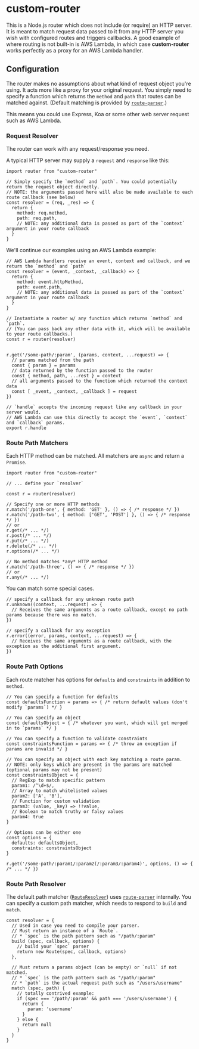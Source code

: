 # custom-router

This is a Node.js router which does not include (or require) an HTTP server. It is meant to match request data passed to it from any HTTP server you wish with configured routes and triggers callbacks. A good example of where routing is not built-in is AWS Lambda, in which case **custom-router** works perfectly as a proxy for an AWS Lambda handler.

## Configuration

The router makes no assumptions about what kind of request object you're using. It acts more like a proxy for your original request. You simply need to specify a function which returns the `method` and `path` that routes can be matched against. (Default matching is provided by [`route-parser`](https://github.com/rcs/route-parser).)

This means you could use Express, Koa or some other web server request such as AWS Lambda.

### Request Resolver

The router can work with any request/response you need.

A typical HTTP server may supply a `request` and `response` like this:

```es6
import router from "custom-router"

// Simply specify the `method` and `path`. You could potentially return the request object directly.
// NOTE: the arguments passed here will also be made available to each route callback (see below)
const resolver = (req, _res) => {
  return {
    method: req.method,
    path: req.path,
    // NOTE: any additional data is passed as part of the `context` argument in your route callback
  }
}
```

We'll continue our examples using an AWS Lambda example:

```es6
// AWS Lambda handlers receive an event, context and callback, and we return the `method` and `path`
const resolver = (event, _context, _callback) => {
  return {
    method: event.httpMethod,
    path: event.path,
    // NOTE: any additional data is passed as part of the `context` argument in your route callback
  }
}

// Instantiate a router w/ any function which returns `method` and `path`.
// (You can pass back any other data with it, which will be available to your route callbacks.)
const r = router(resolver)


r.get('/some-path/:param', (params, context, ...request) => {
  // params matched from the path
  const { param } = params
  // data returned by the function passed to the router
  const { method, path, ...rest } = context
  // all arguments passed to the function which returned the context data
  const [ _event, _context, _callback ] = request
})

// `handle` accepts the incoming request like any callback in your server would.
// AWS Lambda can use this directly to accept the `event`, `context` and `callback` params.
export r.handle
```

### Route Path Matchers

Each HTTP method can be matched. All matchers are `async` and return a `Promise`.

```es6
import router from "custom-router"

// ... define your `resolver`

const r = router(resolver)

// Specify one or more HTTP methods
r.match('/path-one', { method: 'GET' }, () => { /* response */ })
r.match('/path-two', { method: ['GET', 'POST'] }, () => { /* response */ })
// or
r.get(/* ... */)
r.post(/* ... */)
r.put(/* ... */)
r.delete(/* ... */)
r.options(/* ... */)

// No method matches *any* HTTP method
r.match('/path-three', () => { /* response */ })
// or
r.any(/* ... */)
```

You can match some special cases.

```es6
// specify a callback for any unknown route path
r.unknown((context, ...request) => {
  // Receives the same arguments as a route callback, except no path params because there was no match.
})

// specify a callback for any exception
r.error((error, params, context, ...request) => {
  // Receives the same arguments as a route callback, with the exception as the additional first argument.
})
```

### Route Path Options

Each route matcher has options for `defaults` and `constraints` in addition to `method`.

```es6
// You can specify a function for defaults
const defaultsFunction = params => { /* return default values (don't modify `params`) */ }

// You can specify an object
const defaultsObject = { /* whatever you want, which will get merged in to `params` */ }

// You can specify a function to validate constraints
const constraintsFunction = params => { /* throw an exception if params are invalid */ }

// You can specify an object with each key matching a route param.
// NOTE: only keys which are present in the params are matched (optional params may not be present)
const constraintsObject = {
  // RegExp to match specific pattern
  param1: /^\d+$/,
  // Array to match whitelisted values
  param2: ['A', 'B'],
  // Function for custom validation
  param3: (value, _key) => !!value,
  // Boolean to match truthy or falsy values
  param4: true
}

// Options can be either one
const options = {
  defaults: defaultsObject,
  constraints: constraintsObject
}

r.get('/some-path/:param1/:param2(/:param3/:param4)', options, () => { /* ... */ })
```

### Route Path Resolver

The default path matcher ([`RouteResolver`](./route_resolver.js)) uses [`route-parser`](https://github.com/rcs/route-parser) internally. You can specify a custom path matcher, which needs to respond to `build` and `match`.

```es6
const resolver = {
  // Used in case you need to compile your parser.
  // Must return an instance of a `Route`.
  // * `spec` is the path pattern such as "/path/:param"
  build (spec, callback, options) {
    // build your `spec` parser
    return new Route(spec, callback, options)
  },

  // Must return a params object (can be empty) or `null` if not matched.
  // * `spec` is the path pattern such as "/path/:param"
  // * `path` is the actual request path such as "/users/username"
  match (spec, path) {
    // totally contrived example:
    if (spec === '/path/:param' && path === '/users/username') {
      return {
        param: 'username'
      }
    } else {
      return null
    }
  }
}
```

